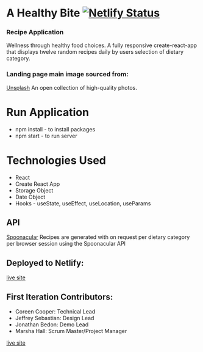# A Healthy Bite [![Netlify Status](https://api.netlify.com/api/v1/badges/0a996ebb-3e4c-47c3-a2d9-a606f56fdb0d/deploy-status)](https://app.netlify.com/sites/ahealthybite/deploys)
### Recipe Application
 Wellness through healthy food choices.
 A fully responsive create-react-app that displays twelve random recipes daily by users selection of dietary category.

### Landing page main image sourced from:
[Unsplash](https://unsplash.com/photos/qo0qBl6T7R8?utm_source=unsplash&utm_medium=referral&utm_content=creditShareLink)
An open collection of high-quality photos.

# Run Application
- npm install - to install packages
- npm start - to run server

# Technologies Used
- React
- Create React App
- Storage Object
- Date Object
- Hooks - useState, useEffect, useLocation, useParams
 
## API
[Spoonacular](https://spoonacular.com/food-api)
Recipes are generated with on request per dietary category per browser session using the Spoonacular API 

## Deployed to Netlify:
[live site](https://ahealthybite.netlify.app/)

## First Iteration Contributors:
- Coreen Cooper: Technical Lead
- Jeffrey Sebastian: Design Lead
- Jonathan Bedon: Demo Lead
- Marsha Hall: Scrum Master/Project Manager

[live site](https://a-healthy-bite.netlify.app/)
